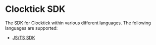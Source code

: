 # Clocktick SDK

The SDK for Clocktick within various different languages. The following languages are supported:

- [JS/TS SDK](./js)
